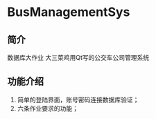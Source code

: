 # BusManagementSys 

## 简介 

数据库大作业
大三菜鸡用Qt写的公交车公司管理系统
## 功能介绍
1. 简单的登陆界面，账号密码连接数据库验证；
2. 六条作业要求的功能；

